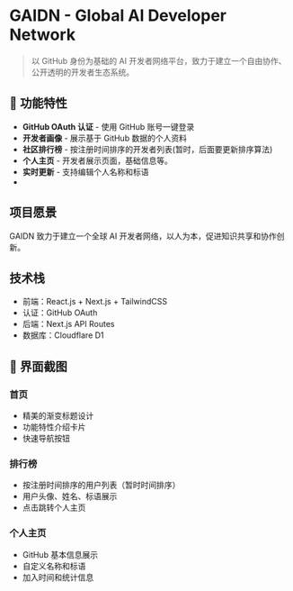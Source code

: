 # GAIDN - Global AI Developer Network

> 以 GitHub 身份为基础的 AI 开发者网络平台，致力于建立一个自由协作、公开透明的开发者生态系统。

## 🚀 功能特性

- **GitHub OAuth 认证** - 使用 GitHub 账号一键登录
- **开发者画像** - 展示基于 GitHub 数据的个人资料
- **社区排行榜** - 按注册时间排序的开发者列表(暂时，后面要更新排序算法)
- **个人主页** - 开发者展示页面，基础信息等。
- **实时更新** - 支持编辑个人名称和标语
- 
## 项目愿景

GAIDN 致力于建立一个全球 AI 开发者网络，以人为本，促进知识共享和协作创新。

## 技术栈

- 前端：React.js + Next.js + TailwindCSS
- 认证：GitHub OAuth
- 后端：Next.js API Routes
- 数据库：Cloudflare D1

## 🎨 界面截图

### 首页
- 精美的渐变标题设计
- 功能特性介绍卡片
- 快速导航按钮

### 排行榜
- 按注册时间排序的用户列表（暂时时间排序）
- 用户头像、姓名、标语展示
- 点击跳转个人主页

### 个人主页
- GitHub 基本信息展示
- 自定义名称和标语
- 加入时间和统计信息